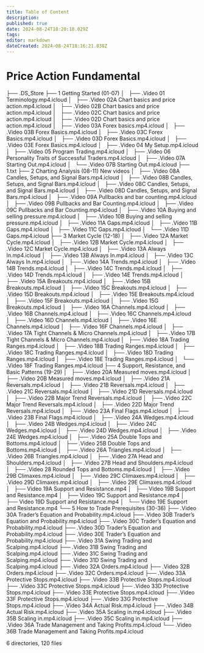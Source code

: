```yaml
---
title: Table of Content
description: 
published: true
date: 2024-08-24T18:20:18.029Z
tags: 
editor: markdown
dateCreated: 2024-08-24T18:16:21.838Z
---
```


# Price Action Fundamental
├── .DS_Store
├── 1 Getting Started (01-07)
│   ├── .Video 01 Terminology.mp4.icloud
│   ├── .Video 02A Chart basics and price action.mp4.icloud
│   ├── .Video 02B Chart basics and price action.mp4.icloud
│   ├── .Video 02C Chart basics and price action.mp4.icloud
│   ├── .Video 02D Chart basics and price action.mp4.icloud
│   ├── .Video 03A Forex basics.mp4.icloud
│   ├── .Video 03B Forex Basics.mp4.icloud
│   ├── .Video 03C Forex Basics.mp4.icloud
│   ├── .Video 03D Forex Basics.mp4.icloud
│   ├── .Video 03E Forex Basics.mp4.icloud
│   ├── .Video 04 My Setup.mp4.icloud
│   ├── .Video 05 Program Trading.mp4.icloud
│   ├── .Video 06 Personality Traits of Successful Traders.mp4.icloud
│   ├── .Video 07A Starting Out.mp4.icloud
│   └── .Video 07B Starting Out.mp4.icloud
├── 1.txt
├── 2 Charting Analysis (08-11) New videos
│   ├── .Video 08A Candles, Setups, and Signal Bars.mp4.icloud
│   ├── .Video 08B Candles, Setups, and Signal Bars.mp4.icloud
│   ├── .Video 08C Candles, Setups, and Signal Bars.mp4.icloud
│   ├── .Video 08D Candles, Setups, and Signal Bars.mp4.icloud
│   ├── .Video 09A Pullbacks and bar counting.mp4.icloud
│   ├── .Video 09B Pullbacks and Bar Counting.mp4.icloud
│   ├── .Video 09C Pullbacks and Bar Counting.mp4.icloud
│   ├── .Video 10A Buying and selling pressure.mp4.icloud
│   ├── .Video 10B Buying and selling pressure.mp4.icloud
│   ├── .Video 11A Gaps.mp4.icloud
│   ├── .Video 11B Gaps.mp4.icloud
│   ├── .Video 11C Gaps.mp4.icloud
│   └── .Video 11D Gaps.mp4.icloud
├── 3 Market Cycle (12-18)
│   ├── .Video 12A Market Cycle.mp4.icloud
│   ├── .Video 12B Market Cycle.mp4.icloud
│   ├── .Video 12C Market Cycle.mp4.icloud
│   ├── .Video 13A Always In.mp4.icloud
│   ├── .Video 13B Always In.mp4.icloud
│   ├── .Video 13C Always In.mp4.icloud
│   ├── .Video 14A Trends.mp4.icloud
│   ├── .Video 14B Trends.mp4.icloud
│   ├── .Video 14C Trends.mp4.icloud
│   ├── .Video 14D Trends.mp4.icloud
│   ├── .Video 14E Trends.mp4.icloud
│   ├── .Video 15A Breakouts.mp4.icloud
│   ├── .Video 15B Breakouts.mp4.icloud
│   ├── .Video 15C Breakouts.mp4.icloud
│   ├── .Video 15D Breakouts.mp4.icloud
│   ├── .Video 15E Breakouts.mp4.icloud
│   ├── .Video 15F Breakouts.mp4.icloud
│   ├── .Video 15G Breakouts.mp4.icloud
│   ├── .Video 16A Channels.mp4.icloud
│   ├── .Video 16B Channels.mp4.icloud
│   ├── .Video 16C Channels.mp4.icloud
│   ├── .Video 16D Channels.mp4.icloud
│   ├── .Video 16E Channels.mp4.icloud
│   ├── .Video 16F Channels.mp4.icloud
│   ├── .Video 17A Tight Channels & Micro Channels.mp4.icloud
│   ├── .Video 17B Tight Channels & Micro Channels.mp4.icloud
│   ├── .Video 18A Trading Ranges.mp4.icloud
│   ├── .Video 18B Trading Ranges.mp4.icloud
│   ├── .Video 18C Trading Ranges.mp4.icloud
│   ├── .Video 18D Trading Ranges.mp4.icloud
│   ├── .Video 18E Trading Ranges.mp4.icloud
│   └── .Video 18F Trading Ranges.mp4.icloud
├── 4 Support, Resistance, and Basic Patterns (19-29)
│   ├── .Video 20A Measured moves.mp4.icloud
│   ├── .Video 20B Measured moves.mp4.icloud
│   ├── .Video 21A Reversals.mp4.icloud
│   ├── .Video 21B Reversals.mp4.icloud
│   ├── .Video 21C Reversals.mp4.icloud
│   ├── .Video 21D Reversals.mp4.icloud
│   ├── .Video 22B Major Trend Reversals.mp4.icloud
│   ├── .Video 22C Major Trend Reversals.mp4.icloud
│   ├── .Video 22D Major Trend Reversals.mp4.icloud
│   ├── .Video 23A Final Flags.mp4.icloud
│   ├── .Video 23B Final Flags.mp4.icloud
│   ├── .Video 24A Wedges.mp4.icloud
│   ├── .Video 24B Wedges.mp4.icloud
│   ├── .Video 24C Wedges.mp4.icloud
│   ├── .Video 24D Wedges.mp4.icloud
│   ├── .Video 24E Wedges.mp4.icloud
│   ├── .Video 25A Double Tops and Bottoms.mp4.icloud
│   ├── .Video 25B Double Tops and Bottoms.mp4.icloud
│   ├── .Video 26A Triangles.mp4.icloud
│   ├── .Video 26B Triangles.mp4.icloud
│   ├── .Video 27A Head and Shoulders.mp4.icloud
│   ├── .Video 27B Head and Shoulders.mp4.icloud
│   ├── .Video 28 Rounded Tops and Bottoms.mp4.icloud
│   ├── .Video 29B Climaxes.mp4.icloud
│   ├── .Video 29C Climaxes.mp4.icloud
│   ├── .Video 29D Climaxes.mp4.icloud
│   ├── .Video 29E Climaxes.mp4.icloud
│   ├── Video 19A Support and Resistance.mp4
│   ├── Video 19B Support and Resistance.mp4
│   ├── Video 19C Support and Resistance.mp4
│   ├── Video 19D Support and Resistance.mp4
│   └── Video 19E Support and Resistance.mp4
└── 5 How to Trade Prerequisites (30-36)
    ├── .Video 30A Trader’s Equation and Probability.mp4.icloud
    ├── .Video 30B Trader’s Equation and Probability.mp4.icloud
    ├── .Video 30C Trader’s Equation and Probability.mp4.icloud
    ├── .Video 30D Trader’s Equation and Probability.mp4.icloud
    ├── .Video 30E Trader’s Equation and Probability.mp4.icloud
    ├── .Video 31A Swing Trading and Scalping.mp4.icloud
    ├── .Video 31B Swing Trading and Scalping.mp4.icloud
    ├── .Video 31C Swing Trading and Scalping.mp4.icloud
    ├── .Video 31D Swing Trading and Scalping.mp4.icloud
    ├── .Video 32A Orders.mp4.icloud
    ├── .Video 32B Orders.mp4.icloud
    ├── .Video 32C Orders.mp4.icloud
    ├── .Video 33A Protective Stops.mp4.icloud
    ├── .Video 33B Protective Stops.mp4.icloud
    ├── .Video 33C Protective Stops.mp4.icloud
    ├── .Video 33D Protective Stops.mp4.icloud
    ├── .Video 33E Protective Stops.mp4.icloud
    ├── .Video 33F Protective Stops.mp4.icloud
    ├── .Video 33G Protective Stops.mp4.icloud
    ├── .Video 34A Actual Risk.mp4.icloud
    ├── .Video 34B Actual Risk.mp4.icloud
    ├── .Video 35A Scaling in.mp4.icloud
    ├── .Video 35B Scaling in.mp4.icloud
    ├── .Video 35C Scaling in.mp4.icloud
    ├── .Video 36A Trade Management and Taking Profits.mp4.icloud
    └── .Video 36B Trade Management and Taking Profits.mp4.icloud

6 directories, 120 files
